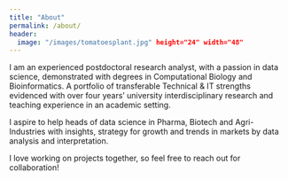 ```yaml
---
title: "About"
permalink: /about/
header:
  image: "/images/tomatoesplant.jpg" height="24" width="48"
---
```


I am an experienced postdoctoral research analyst, with a passion in data science, demonstrated with degrees in Computational Biology and Bioinformatics. A portfolio of transferable Technical & IT strengths evidenced with over four years’ university interdisciplinary research and teaching experience in an academic setting. 

I aspire to help heads of data science in Pharma, Biotech and Agri-Industries with insights, strategy for growth and trends in markets by data analysis and interpretation.

I love working on projects together, so feel free to reach out for collaboration!

